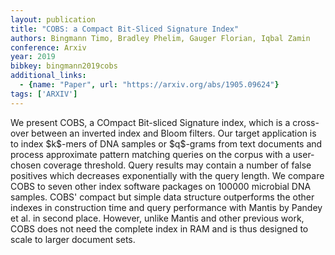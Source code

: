 ```yaml
---
layout: publication
title: "COBS: a Compact Bit-Sliced Signature Index"
authors: Bingmann Timo, Bradley Phelim, Gauger Florian, Iqbal Zamin
conference: Arxiv
year: 2019
bibkey: bingmann2019cobs
additional_links:
  - {name: "Paper", url: "https://arxiv.org/abs/1905.09624"}
tags: ['ARXIV']
---
```

We present COBS, a COmpact Bit-sliced Signature index, which is a cross-over
between an inverted index and Bloom filters. Our target application is to index
\$k\$-mers of DNA samples or \$q\$-grams from text documents and process
approximate pattern matching queries on the corpus with a user-chosen coverage
threshold. Query results may contain a number of false positives which decreases
exponentially with the query length. We compare COBS to seven other index
software packages on 100000 microbial DNA samples. COBS' compact but simple data
structure outperforms the other indexes in construction time and query
performance with Mantis by Pandey et al. in second place. However, unlike Mantis
and other previous work, COBS does not need the complete index in RAM and is
thus designed to scale to larger document sets.
